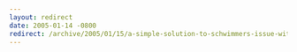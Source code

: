 ```yaml
---
layout: redirect
date: 2005-01-14 -0800
redirect: /archive/2005/01/15/a-simple-solution-to-schwimmers-issue-with-bloglines.aspx/
---
```

